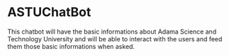 # ASTUChatBot
This chatbot will have the basic informations about Adama Science and Technology University and will be able to interact with the users and feed them those basic informations when asked.
